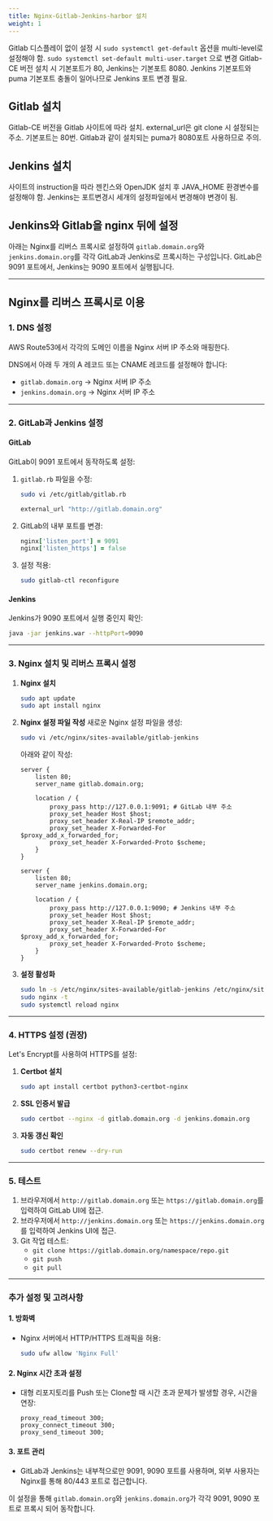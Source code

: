 ```yaml
---
title: Nginx-Gitlab-Jenkins-harbor 설치
weight: 1
---
```

Gitlab 디스플레이 없이 설정 시 `sudo systemctl get-default` 옵션을 multi-level로 설정해야 함. `sudo systemctl set-default multi-user.target` 으로 변경
Gitlab-CE 버전 설치 시 기본포트가 80, Jenkins는 기본포트 8080. Jenkins 기본포트와 puma 기본포트 충돌이 일어나므로 Jenkins 포트 변경 필요.

## Gitlab 설치
Gitlab-CE 버전을 Gitlab 사이트에 따라 설치. external_url은 git clone 시 설정되는 주소. 기본포트는 80번. Gitlab과 같이 설치되는 puma가 8080포트 사용하므로 주의.

## Jenkins 설치
사이트의 instruction을 따라 젠킨스와 OpenJDK 설치 후 JAVA_HOME 환경변수를 설정해야 함.
Jenkins는 포트변경시 세개의 설정파일에서 변경해야 변경이 됨.

## Jenkins와 Gitlab을 nginx 뒤에 설정
아래는 Nginx를 리버스 프록시로 설정하여 `gitlab.domain.org`와 `jenkins.domain.org`를 각각 GitLab과 Jenkins로 프록시하는 구성입니다. GitLab은 9091 포트에서, Jenkins는 9090 포트에서 실행됩니다.

---
## Nginx를 리버스 프록시로 이용
### 1. **DNS 설정**
AWS Route53에서 각각의 도메인 이름을 Nginx 서버 IP 주소와 매핑한다.

DNS에서 아래 두 개의 A 레코드 또는 CNAME 레코드를 설정해야 합니다:
- `gitlab.domain.org` → Nginx 서버 IP 주소
- `jenkins.domain.org` → Nginx 서버 IP 주소

---

### 2. **GitLab과 Jenkins 설정**

#### GitLab
GitLab이 9091 포트에서 동작하도록 설정:
1. `gitlab.rb` 파일을 수정:
   ```bash
   sudo vi /etc/gitlab/gitlab.rb
   ```
   ```ruby
   external_url "http://gitlab.domain.org"
   ```
2. GitLab의 내부 포트를 변경:
   ```ruby
   nginx['listen_port'] = 9091
   nginx['listen_https'] = false
   ```
3. 설정 적용:
   ```bash
   sudo gitlab-ctl reconfigure
   ```

#### Jenkins
Jenkins가 9090 포트에서 실행 중인지 확인:
```bash
java -jar jenkins.war --httpPort=9090
```

---

### 3. **Nginx 설치 및 리버스 프록시 설정**
1. **Nginx 설치**
   ```bash
   sudo apt update
   sudo apt install nginx
   ```

2. **Nginx 설정 파일 작성**
   새로운 Nginx 설정 파일을 생성:
   ```bash
   sudo vi /etc/nginx/sites-available/gitlab-jenkins
   ```
   아래와 같이 작성:
   ```nginx
   server {
       listen 80;
       server_name gitlab.domain.org;

       location / {
           proxy_pass http://127.0.0.1:9091; # GitLab 내부 주소
           proxy_set_header Host $host;
           proxy_set_header X-Real-IP $remote_addr;
           proxy_set_header X-Forwarded-For $proxy_add_x_forwarded_for;
           proxy_set_header X-Forwarded-Proto $scheme;
       }
   }

   server {
       listen 80;
       server_name jenkins.domain.org;

       location / {
           proxy_pass http://127.0.0.1:9090; # Jenkins 내부 주소
           proxy_set_header Host $host;
           proxy_set_header X-Real-IP $remote_addr;
           proxy_set_header X-Forwarded-For $proxy_add_x_forwarded_for;
           proxy_set_header X-Forwarded-Proto $scheme;
       }
   }
   ```

3. **설정 활성화**
   ```bash
   sudo ln -s /etc/nginx/sites-available/gitlab-jenkins /etc/nginx/sites-enabled/
   sudo nginx -t
   sudo systemctl reload nginx
   ```

---

### 4. **HTTPS 설정 (권장)**
Let's Encrypt를 사용하여 HTTPS를 설정:
1. **Certbot 설치**
   ```bash
   sudo apt install certbot python3-certbot-nginx
   ```

2. **SSL 인증서 발급**
   ```bash
   sudo certbot --nginx -d gitlab.domain.org -d jenkins.domain.org
   ```

3. **자동 갱신 확인**
   ```bash
   sudo certbot renew --dry-run
   ```

---

### 5. **테스트**
1. 브라우저에서 `http://gitlab.domain.org` 또는 `https://gitlab.domain.org`를 입력하여 GitLab UI에 접근.
2. 브라우저에서 `http://jenkins.domain.org` 또는 `https://jenkins.domain.org`를 입력하여 Jenkins UI에 접근.
3. Git 작업 테스트:
   - `git clone https://gitlab.domain.org/namespace/repo.git`
   - `git push`
   - `git pull`

---

### 추가 설정 및 고려사항

#### 1. **방화벽**
- Nginx 서버에서 HTTP/HTTPS 트래픽을 허용:
   ```bash
   sudo ufw allow 'Nginx Full'
   ```

#### 2. **Nginx 시간 초과 설정**
- 대형 리포지토리를 Push 또는 Clone할 때 시간 초과 문제가 발생할 경우, 시간을 연장:
   ```nginx
   proxy_read_timeout 300;
   proxy_connect_timeout 300;
   proxy_send_timeout 300;
   ```

#### 3. **포트 관리**
- GitLab과 Jenkins는 내부적으로만 9091, 9090 포트를 사용하며, 외부 사용자는 Nginx를 통해 80/443 포트로 접근합니다.

이 설정을 통해 `gitlab.domain.org`와 `jenkins.domain.org`가 각각 9091, 9090 포트로 프록시 되어 동작합니다.